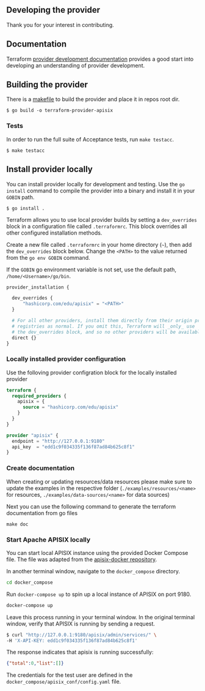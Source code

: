 ## Developing the provider

Thank you for your interest in contributing.

## Documentation

Terraform [provider development documentation](https://www.terraform.io/docs/extend/) provides a good start into developing an understanding of provider development.


## Building the provider

There is a [makefile](../GNUmakefile) to build the provider and place it in repos root dir.

```shell
$ go build -o terraform-provider-apisix
```

### Tests
In order to run the full suite of Acceptance tests, run `make testacc`.


```shell
$ make testacc
```

## Install provider locally
You can install provider locally for development and testing.
Use the `go install` command to compile the provider into a binary and install it in your `GOBIN` path.
```shell
$ go install .
```

Terraform allows you to use local provider builds by setting a `dev_overrides` block in a configuration file called `.terraformrc`. This block overrides all other configured installation methods.

Create a new file called `.terraformrc` in your home directory (`~`), then add the `dev_overrides` block below. Change the `<PATH>` to the value returned from the `go env GOBIN` command.

If the `GOBIN` go environment variable is not set, use the default path, `/home/<Username>/go/bin`.

```terraform
provider_installation {

  dev_overrides {
      "hashicorp.com/edu/apisix" = "<PATH>"
  }

  # For all other providers, install them directly from their origin provider
  # registries as normal. If you omit this, Terraform will _only_ use
  # the dev_overrides block, and so no other providers will be available.
  direct {}
}

```

### Locally installed provider configuration
Use the folloving provider configration block for the locally installed provider
```terraform
terraform {
  required_providers {
    apisix = {
      source = "hashicorp.com/edu/apisix"
    }
  }
}

provider "apisix" {
  endpoint = "http://127.0.0.1:9180"
  api_key  = "edd1c9f034335f136f87ad84b625c8f1"
}
```

### Create documentation

When creating or updating resources/data resources please make sure to update the examples in the respective folder (`./examples/resources/<name>` for resources, `./examples/data-sources/<name>` for data sources)

Next you can use the following command to generate the terraform documentation from go files

```shell
make doc
```

### Start Apache APISIX locally
You can start local APISIX instance using the provided Docker Compose file. The file was adapted from the [apisix-docker repository](https://github.com/apache/apisix-docker/blob/master/example/docker-compose.yml).

In another terminal window, navigate to the `docker_compose` directory.
```bash
cd docker_compose
```
Run `docker-compose up` to spin up a local instance of APISIX on port 9180.
```bash
docker-compose up
```
Leave this process running in your terminal window. In the original terminal window, verify that APISIX is running by sending a request.
```bash
$ curl "http://127.0.0.1:9180/apisix/admin/services/" \
-H 'X-API-KEY: edd1c9f034335f136f87ad84b625c8f1'
```
The response indicates that apisix is running successfully:
```json
{"total":0,"list":[]}
```
The credentials for the test user are defined in the `docker_compose/apisix_conf/config.yaml` file.